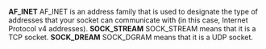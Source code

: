 **AF_INET**
AF_INET is an address family that is used to designate the type of addresses that your socket can communicate with (in this case, Internet Protocol v4 addresses).
**SOCK_STREAM**
SOCK_STREAM means that it is a TCP socket.
**SOCK_DREAM**
SOCK_DGRAM means that it is a UDP socket.